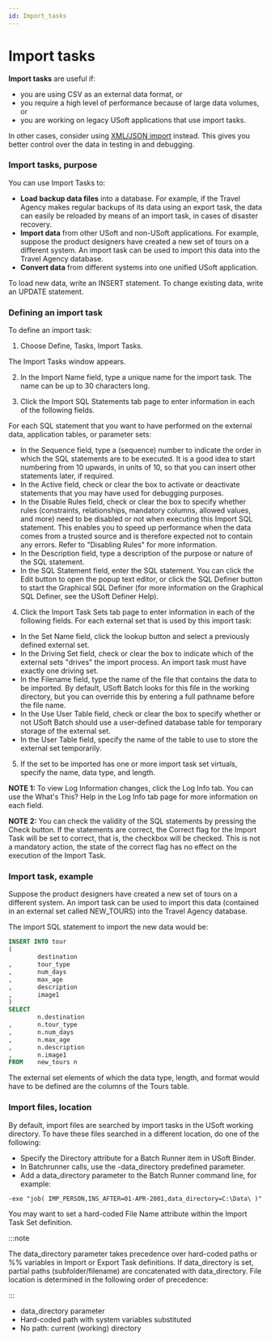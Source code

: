 ```yaml
---
id: Import_tasks
---
```


# Import tasks

**Import tasks** are useful if:

- you are using CSV as an external data format, or
- you require a high level of performance because of large data volumes, or
- you are working on legacy USoft applications that use import tasks.

In other cases, consider using [XML/JSON import](/Repositories/Data_flow_control_with_XML_or_JSON/Data_flow_control_with_XML_or_JSON.md) instead. This gives you better control over the data in testing in and debugging.

### Import tasks, purpose

You can use Import Tasks to:

- **Load backup data files** into a database. For example, if the Travel Agency makes regular backups of its data using an export task, the data can easily be reloaded by means of an import task, in cases of disaster recovery.
- **Import data**  from other USoft and non-USoft applications. For example, suppose the product designers have created a new set of tours on a different system. An import task can be used to import this data into the Travel Agency database.
- **Convert data** from different systems into one unified USoft application.

To load new data, write an INSERT statement. To change existing data, write an UPDATE statement.

### Defining an import task

To define an import task:

1. Choose Define, Tasks, Import Tasks.

The Import Tasks window appears.

2. In the Import Name field, type a unique name for the import task. The name can be up to 30 characters long.

3. Click the Import SQL Statements tab page to enter information in each of the following fields.

For each SQL statement that you want to have performed on the external data, application tables, or parameter sets:

- In the Sequence field, type a (sequence) number to indicate the order in which the SQL statements are to be executed. It is a good idea to start numbering from 10 upwards, in units of 10, so that you can insert other statements later, if required.
- In the Active field, check or clear the box to activate or deactivate statements that you may have used for debugging purposes.
- In the Disable Rules field, check or clear the box to specify whether rules (constraints, relationships, mandatory columns, allowed values, and more) need to be disabled or not when executing this Import SQL statement. This enables you to speed up performance when the data comes from a trusted source and is therefore expected not to contain any errors. Refer to "Disabling Rules" for more information.
- In the Description field, type a description of the purpose or nature of the SQL statement.
- In the SQL Statement field, enter the SQL statement. You can click the Edit button to open the popup text editor, or click the SQL Definer button to start the Graphical SQL Definer (for more information on the Graphical SQL Definer, see the USoft Definer Help).

4. Click the Import Task Sets tab page to enter information in each of the following fields. For each external set that is used by this import task:

- In the Set Name field, click the lookup button and select a previously defined external set.
- In the Driving Set field, check or clear the box to indicate which of the external sets "drives" the import process. An import task must have exactly one driving set.
- In the Filename field, type the name of the file that contains the data to be imported. By default, USoft Batch looks for this file in the working directory, but you can override this by entering a full pathname before the file name.
- In the Use User Table field, check or clear the box to specify whether or not USoft Batch should use a user-defined database table for temporary storage of the external set.
- In the User Table field, specify the name of the table to use to store the external set temporarily.

5. If the set to be imported has one or more import task set virtuals, specify the name, data type, and length.

**NOTE 1:** To view Log Information changes, click the Log Info tab. You can use the What's This? Help in the Log Info tab page for more information on each field.

**NOTE 2:** You can check the validity of the SQL statements by pressing the Check button. If the statements are correct, the Correct flag for the Import Task will be set to correct, that is, the checkbox will be checked. This is not a mandatory action, the state of the correct flag has no effect on the execution of the Import Task.

### Import task, example

Suppose the product designers have created a new set of tours on a different system. An import task can be used to import this data (contained in an external set called NEW_TOURS) into the Travel Agency database.

The import SQL statement to import the new data would be:

```sql
INSERT INTO tour
(
        destination
,       tour_type
,       num_days
,       max_age
,       description
,       image1
)
SELECT
        n.destination
,       n.tour_type
,       n.num_days
,       n.max_age
,       n.description
,       n.image1
FROM    new_tours n

```

The external set elements of which the data type, length, and format would have to be defined are the columns of the Tours table.

### Import files, location

By default, import files are searched by import tasks in the USoft working directory. To have these files searched in a different location, do one of the following:

- Specify the Directory attribute for a Batch Runner item in USoft Binder.
- In Batchrunner calls, use the -data_directory predefined parameter.
- Add a data_directory parameter to the Batch Runner command line, for example:

```
-exe "job( IMP_PERSON,INS_AFTER=01-APR-2001,data_directory=C:\Data\ )"

```

You may want to set a hard-coded File Name attribute within the Import Task Set definition.


:::note

The data_directory parameter takes precedence over hard-coded paths or %% variables in Import or Export Task definitions. If data_directory is set, partial paths (subfolder/filename) are concatenated with data_directory. File location is determined in the following order of precedence:

:::

- data_directory parameter
- Hard-coded path with system variables substituted
- No path: current (working) directory